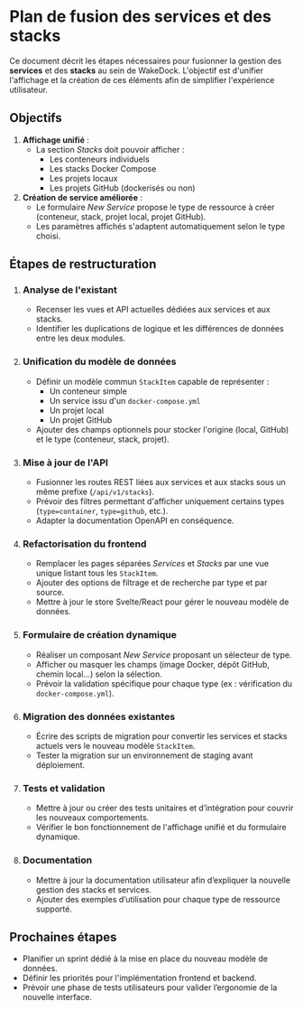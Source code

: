 # Plan de fusion des services et des stacks

Ce document décrit les étapes nécessaires pour fusionner la gestion des **services** et des **stacks** au sein de WakeDock. L'objectif est d'unifier l'affichage et la création de ces éléments afin de simplifier l'expérience utilisateur.

## Objectifs

1. **Affichage unifié** :
   - La section *Stacks* doit pouvoir afficher :
     - Les conteneurs individuels
     - Les stacks Docker Compose
     - Les projets locaux
     - Les projets GitHub (dockerisés ou non)
2. **Création de service améliorée** :
   - Le formulaire *New Service* propose le type de ressource à créer (conteneur, stack, projet local, projet GitHub).
   - Les paramètres affichés s'adaptent automatiquement selon le type choisi.

## Étapes de restructuration

1. ### Analyse de l'existant
   - Recenser les vues et API actuelles dédiées aux services et aux stacks.
   - Identifier les duplications de logique et les différences de données entre les deux modules.

2. ### Unification du modèle de données
   - Définir un modèle commun `StackItem` capable de représenter :
     - Un conteneur simple
     - Un service issu d'un `docker-compose.yml`
     - Un projet local
     - Un projet GitHub
   - Ajouter des champs optionnels pour stocker l'origine (local, GitHub) et le type (conteneur, stack, projet).

3. ### Mise à jour de l'API
   - Fusionner les routes REST liées aux services et aux stacks sous un même prefixe (`/api/v1/stacks`).
   - Prévoir des filtres permettant d'afficher uniquement certains types (`type=container`, `type=github`, etc.).
   - Adapter la documentation OpenAPI en conséquence.

4. ### Refactorisation du frontend
   - Remplacer les pages séparées *Services* et *Stacks* par une vue unique listant tous les `StackItem`.
   - Ajouter des options de filtrage et de recherche par type et par source.
   - Mettre à jour le store Svelte/React pour gérer le nouveau modèle de données.

5. ### Formulaire de création dynamique
   - Réaliser un composant *New Service* proposant un sélecteur de type.
   - Afficher ou masquer les champs (image Docker, dépôt GitHub, chemin local…) selon la sélection.
   - Prévoir la validation spécifique pour chaque type (ex : vérification du `docker-compose.yml`).

6. ### Migration des données existantes
   - Écrire des scripts de migration pour convertir les services et stacks actuels vers le nouveau modèle `StackItem`.
   - Tester la migration sur un environnement de staging avant déploiement.

7. ### Tests et validation
   - Mettre à jour ou créer des tests unitaires et d’intégration pour couvrir les nouveaux comportements.
   - Vérifier le bon fonctionnement de l'affichage unifié et du formulaire dynamique.

8. ### Documentation
   - Mettre à jour la documentation utilisateur afin d’expliquer la nouvelle gestion des stacks et services.
   - Ajouter des exemples d’utilisation pour chaque type de ressource supporté.

## Prochaines étapes

- Planifier un sprint dédié à la mise en place du nouveau modèle de données.
- Définir les priorités pour l'implémentation frontend et backend.
- Prévoir une phase de tests utilisateurs pour valider l’ergonomie de la nouvelle interface.

